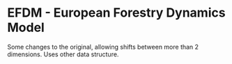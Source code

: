 # EFDM - European Forestry Dynamics Model

Some changes to the original, allowing shifts between more than 2 dimensions.
Uses other data structure.